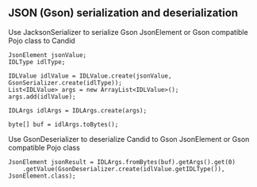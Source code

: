 ## JSON (Gson) serialization and deserialization

Use JacksonSerializer to serialize Gson JsonElement or Gson compatible Pojo class to Candid

```
JsonElement jsonValue;
IDLType idlType;

IDLValue idlValue = IDLValue.create(jsonValue, GsonSerializer.create(idlType));
List<IDLValue> args = new ArrayList<IDLValue>();
args.add(idlValue);

IDLArgs idlArgs = IDLArgs.create(args);

byte[] buf = idlArgs.toBytes();
```

Use GsonDeserializer to deserialize Candid to Gson JsonElement or Gson compatible Pojo class

```
JsonElement jsonResult = IDLArgs.fromBytes(buf).getArgs().get(0)
	.getValue(GsonDeserializer.create(idlValue.getIDLType()), JsonElement.class);
```

